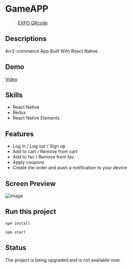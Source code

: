 # GameAPP
 > [EXPO QRcode](https://expo.io/@finnosamu/GameApp)       
 
## Descriptions
An E-commerce App Built With React Native.

## Demo
[Video](https://streamable.com/j229ge)

## Skills
- React Native
- Redux
- React Native Elements

## Features
* Log in / Log out / Sign up  
* Add to cart / Remove from cart 
* Add to fav / Remove from fav
* Apply coupons
* Create the order and push a notification to your device 

## Screen Preview
![image](https://github.com/owllion/Styled-component-practice/blob/main/CollageMaker_20210706_110116279.jpg)

## Run this project
```
npm install

npm start
```

## Status
The project is being upgraded and is not available now.

